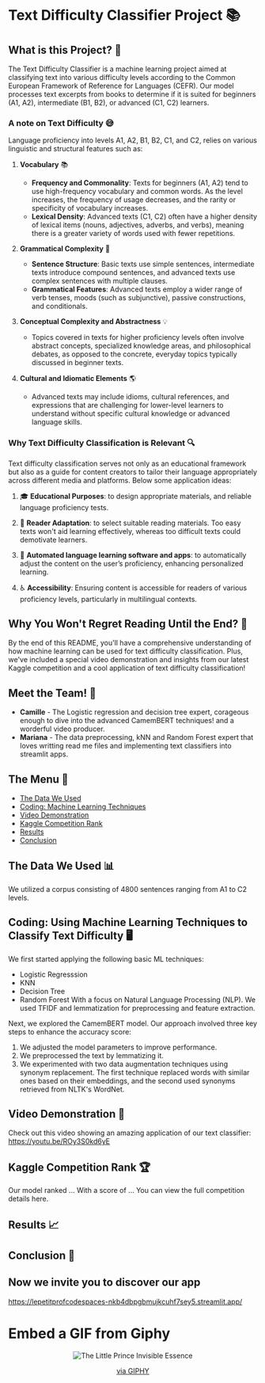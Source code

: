 # Text Difficulty Classifier Project :books:

## What is this Project? 🤔
The Text Difficulty Classifier is a machine learning project aimed at classifying text into various difficulty levels according to the Common European Framework of Reference for Languages (CEFR). 
Our model processes text excerpts from books to determine if it is suited for beginners (A1, A2), intermediate (B1, B2), or advanced (C1, C2) learners.
### A note on Text Difficulty :sweat_smile:
Language proficiency into levels A1, A2, B1, B2, C1, and C2, relies on various linguistic and structural features such as:
1. **Vocabulary** :books:
   - **Frequency and Commonality**: Texts for beginners (A1, A2) tend to use high-frequency vocabulary and common words. As the level increases, the frequency of usage decreases, and the rarity or specificity of vocabulary increases.
   - **Lexical Density**: Advanced texts (C1, C2) often have a higher density of lexical items (nouns, adjectives, adverbs, and verbs), meaning there is a greater variety of words used with fewer repetitions.

2. **Grammatical Complexity** :memo:
   - **Sentence Structure**: Basic texts use simple sentences, intermediate texts introduce compound sentences, and advanced texts use complex sentences with multiple clauses.
   - **Grammatical Features**: Advanced texts employ a wider range of verb tenses, moods (such as subjunctive), passive constructions, and conditionals.
   
3. **Conceptual Complexity and Abstractness** :bulb:
   - Topics covered in texts for higher proficiency levels often involve abstract concepts, specialized knowledge areas, and philosophical debates, as opposed to the concrete, everyday topics typically discussed in beginner texts.

4. **Cultural and Idiomatic Elements** :earth_americas:
   - Advanced texts may include idioms, cultural references, and expressions that are challenging for lower-level learners to understand without specific cultural knowledge or advanced language skills.

### Why Text Difficulty Classification is Relevant :mag:
Text difficulty classification serves not only as an educational framework but also as a guide for content creators to tailor their language appropriately across different media and platforms. Below some application ideas:

1. :mortar_board: **Educational Purposes**: to design appropriate materials, and reliable language proficiency tests.

2. :open_book: **Reader Adaptation**: to select suitable reading materials. Too easy texts won't aid learning effectively, whereas too difficult texts could demotivate learners.

4. :robot: **Automated language learning software and apps**: to automatically adjust the content on the user’s proficiency, enhancing personalized learning. 

5. :wheelchair: **Accessibility**: Ensuring content is accessible for readers of various proficiency levels, particularly in multilingual contexts.

## Why You Won't Regret Reading Until the End? 🌟
By the end of this README, you'll have a comprehensive understanding of how machine learning can be used for text difficulty classification. 
Plus, we've included a special video demonstration and insights from our latest Kaggle competition and a cool application of text difficulty classification!

## Meet the Team! 👥
- **Camille** - The Logistic regression and decision tree expert, corageous enough to dive into the advanced CamemBERT techniques! and a worderful video producer.
- **Mariana** - The data preprocessing, kNN and Random Forest expert that loves writting read me files and implementing text classifiers into streamlit apps.

## The Menu 📖
- [The Data We Used](#the-data-we-used)
- [Coding: Machine Learning Techniques](#coding-using-machine-learning-techniques)
- [Video Demonstration](#video-demonstration)
- [Kaggle Competition Rank](#kaggle-competition-rank)
- [Results](#results)
- [Conclusion](#conclusion)

## The Data We Used 📊
We utilized a corpus consisting of 4800 sentences ranging from A1 to C2 levels.

## Coding: Using Machine Learning Techniques to Classify Text Difficulty 🖥️
We first started applying the following basic ML techniques:
- Logistic Regresssion
- KNN
- Decision Tree
- Random Forest
With a focus on Natural Language Processing (NLP). We used TFIDF and lemmatization for preprocessing and feature extraction.

Next, we explored the CamemBERT model. Our approach involved three key steps to enhance the accuracy score:
1. We adjusted the model parameters to improve performance.
2. We preprocessed the text by lemmatizing it.
3. We experimented with two data augmentation techniques using synonym replacement. The first technique replaced words with similar ones based on their embeddings, and the second used synonyms retrieved from NLTK's WordNet.

## Video Demonstration 🎥
Check out this video showing an amazing application of our text classifier:
https://youtu.be/ROy3S0kd6yE

## Kaggle Competition Rank 🏆
Our model ranked ...
With a score of ...
You can view the full competition details here.

## Results 📈

## Conclusion 🎉

## Now we invite you to discover our app
https://lepetitprofcodespaces-nkb4dbpgbmujkcuhf7sey5.streamlit.app/

# Embed a GIF from Giphy

<div style="text-align: center;">
    <img src="https://media.giphy.com/media/SIaHSy7gMCCYru0bbu/giphy.gif" alt="The Little Prince Invisible Essence">
    <p><a href="https://giphy.com/gifs/orchfilms-orchard-films-the-little-prince-invisible-essence-SIaHSy7gMCCYru0bbu">via GIPHY</a></p>
</div>
